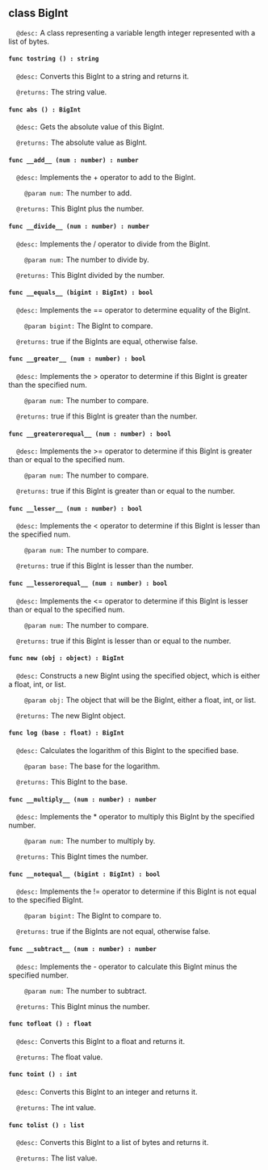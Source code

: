 ## class BigInt

&nbsp;&nbsp;&nbsp;&nbsp;```@desc:``` A class representing a variable length integer represented with a list of bytes.

#### ```func tostring () : string```

&nbsp;&nbsp;&nbsp;&nbsp;```@desc:``` Converts this BigInt to a string and returns it.

&nbsp;&nbsp;&nbsp;&nbsp;```@returns:``` The string value.

#### ```func abs () : BigInt```

&nbsp;&nbsp;&nbsp;&nbsp;```@desc:``` Gets the absolute value of this BigInt.

&nbsp;&nbsp;&nbsp;&nbsp;```@returns:``` The absolute value as BigInt.

#### ```func __add__ (num : number) : number```

&nbsp;&nbsp;&nbsp;&nbsp;```@desc:``` Implements the + operator to add to the BigInt.

&nbsp;&nbsp;&nbsp;&nbsp;&nbsp;&nbsp;&nbsp;&nbsp;```@param num:``` The number to add.

&nbsp;&nbsp;&nbsp;&nbsp;```@returns:``` This BigInt plus the number.

#### ```func __divide__ (num : number) : number```

&nbsp;&nbsp;&nbsp;&nbsp;```@desc:``` Implements the / operator to divide from the BigInt.

&nbsp;&nbsp;&nbsp;&nbsp;&nbsp;&nbsp;&nbsp;&nbsp;```@param num:``` The number to divide by.

&nbsp;&nbsp;&nbsp;&nbsp;```@returns:``` This BigInt divided by the number.

#### ```func __equals__ (bigint : BigInt) : bool```

&nbsp;&nbsp;&nbsp;&nbsp;```@desc:``` Implements the == operator to determine equality of the BigInt.

&nbsp;&nbsp;&nbsp;&nbsp;&nbsp;&nbsp;&nbsp;&nbsp;```@param bigint:``` The BigInt to compare.

&nbsp;&nbsp;&nbsp;&nbsp;```@returns:``` true if the BigInts are equal, otherwise false.

#### ```func __greater__ (num : number) : bool```

&nbsp;&nbsp;&nbsp;&nbsp;```@desc:``` Implements the > operator to determine if this BigInt is greater than the specified num.

&nbsp;&nbsp;&nbsp;&nbsp;&nbsp;&nbsp;&nbsp;&nbsp;```@param num:``` The number to compare.

&nbsp;&nbsp;&nbsp;&nbsp;```@returns:``` true if this BigInt is greater than the number.

#### ```func __greaterorequal__ (num : number) : bool```

&nbsp;&nbsp;&nbsp;&nbsp;```@desc:``` Implements the >= operator to determine if this BigInt is greater than or equal to the specified num.

&nbsp;&nbsp;&nbsp;&nbsp;&nbsp;&nbsp;&nbsp;&nbsp;```@param num:``` The number to compare.

&nbsp;&nbsp;&nbsp;&nbsp;```@returns:``` true if this BigInt is greater than or equal to the number.

#### ```func __lesser__ (num : number) : bool```

&nbsp;&nbsp;&nbsp;&nbsp;```@desc:``` Implements the < operator to determine if this BigInt is lesser than the specified num.

&nbsp;&nbsp;&nbsp;&nbsp;&nbsp;&nbsp;&nbsp;&nbsp;```@param num:``` The number to compare.

&nbsp;&nbsp;&nbsp;&nbsp;```@returns:``` true if this BigInt is lesser than the number.

#### ```func __lesserorequal__ (num : number) : bool```

&nbsp;&nbsp;&nbsp;&nbsp;```@desc:``` Implements the <= operator to determine if this BigInt is lesser than or equal to the specified num.

&nbsp;&nbsp;&nbsp;&nbsp;&nbsp;&nbsp;&nbsp;&nbsp;```@param num:``` The number to compare.

&nbsp;&nbsp;&nbsp;&nbsp;```@returns:``` true if this BigInt is lesser than or equal to the number.

#### ```func new (obj : object) : BigInt```

&nbsp;&nbsp;&nbsp;&nbsp;```@desc:``` Constructs a new BigInt using the specified object, which is either a float, int, or list.

&nbsp;&nbsp;&nbsp;&nbsp;&nbsp;&nbsp;&nbsp;&nbsp;```@param obj:``` The object that will be the BigInt, either a float, int, or list.

&nbsp;&nbsp;&nbsp;&nbsp;```@returns:``` The new BigInt object.

#### ```func log (base : float) : BigInt```

&nbsp;&nbsp;&nbsp;&nbsp;```@desc:``` Calculates the logarithm of this BigInt to the specified base.

&nbsp;&nbsp;&nbsp;&nbsp;&nbsp;&nbsp;&nbsp;&nbsp;```@param base:``` The base for the logarithm.

&nbsp;&nbsp;&nbsp;&nbsp;```@returns:``` This BigInt to the base.

#### ```func __multiply__ (num : number) : number```

&nbsp;&nbsp;&nbsp;&nbsp;```@desc:``` Implements the * operator to multiply this BigInt by the specified number.

&nbsp;&nbsp;&nbsp;&nbsp;&nbsp;&nbsp;&nbsp;&nbsp;```@param num:``` The number to multiply by.

&nbsp;&nbsp;&nbsp;&nbsp;```@returns:``` This BigInt times the number.

#### ```func __notequal__ (bigint : BigInt) : bool```

&nbsp;&nbsp;&nbsp;&nbsp;```@desc:``` Implements the != operator to determine if this BigInt is not equal to the specified BigInt.

&nbsp;&nbsp;&nbsp;&nbsp;&nbsp;&nbsp;&nbsp;&nbsp;```@param bigint:``` The BigInt to compare to.

&nbsp;&nbsp;&nbsp;&nbsp;```@returns:``` true if the BigInts are not equal, otherwise false.

#### ```func __subtract__ (num : number) : number```

&nbsp;&nbsp;&nbsp;&nbsp;```@desc:``` Implements the - operator to calculate this BigInt minus the specified number.

&nbsp;&nbsp;&nbsp;&nbsp;&nbsp;&nbsp;&nbsp;&nbsp;```@param num:``` The number to subtract.

&nbsp;&nbsp;&nbsp;&nbsp;```@returns:``` This BigInt minus the number.

#### ```func tofloat () : float```

&nbsp;&nbsp;&nbsp;&nbsp;```@desc:``` Converts this BigInt to a float and returns it.

&nbsp;&nbsp;&nbsp;&nbsp;```@returns:``` The float value.

#### ```func toint () : int```

&nbsp;&nbsp;&nbsp;&nbsp;```@desc:``` Converts this BigInt to an integer and returns it.

&nbsp;&nbsp;&nbsp;&nbsp;```@returns:``` The int value.

#### ```func tolist () : list```

&nbsp;&nbsp;&nbsp;&nbsp;```@desc:``` Converts this BigInt to a list of bytes and returns it.

&nbsp;&nbsp;&nbsp;&nbsp;```@returns:``` The list value.

